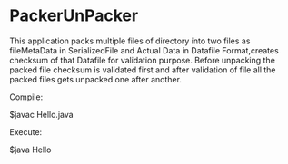 # PackerUnPacker
This application packs multiple files of directory into two files as fileMetaData in SerializedFile and Actual Data in Datafile Format,creates checksum of that Datafile for validation purpose. Before unpacking the packed file checksum is validated first and after validation of file all the packed files gets unpacked one after another.

Compile:

$javac Hello.java

Execute:

$java Hello
